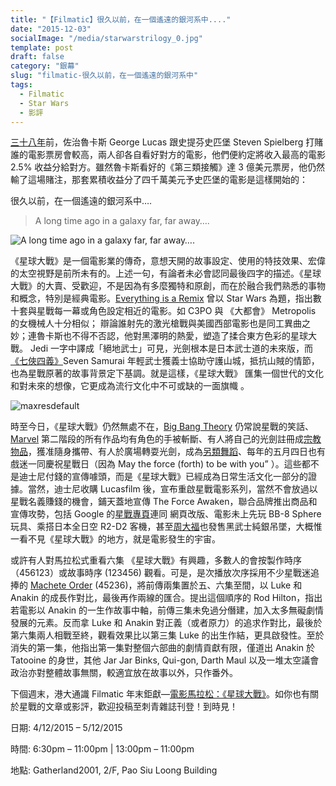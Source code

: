 ```yaml
---
title: "【Filmatic】很久以前，在一個遙遠的銀河系中...."
date: "2015-12-03"
socialImage: "/media/starwarstrilogy_0.jpg"
template: post
draft: false
category: "銀幕"
slug: "filmatic-很久以前，在一個遙遠的銀河系中"
tags:
  - Filmatic
  - Star Wars
  - 影評
---
```


[三十八年](http://time.com/43618/george-lucas-steven-spielberg-star-wars-bet/)前，佐治魯卡斯 George Lucas 跟史提芬史匹堡 Steven Spielberg 打賭誰的電影票房會較高，兩人卻各自看好對方的電影，他們便約定將收入最高的電影 2.5% 收益分給對方。雖然魯卡斯看好的《第三類接觸》達 3 億美元票房，他仍然輸了這場賭注，那套累積收益分了四千萬美元予史匹堡的電影是這樣開始的：

很久以前，在一個遙遠的銀河系中….

> A long time ago in a galaxy far, far away….

![A long time ago in a galaxy far, far away….](/media/0_n6zzxzDrGFPV6Tue.png)

《星球大戰》是一個電影業的傳奇，意想天開的故事設定、使用的特技效果、宏偉的太空視野是前所未有的。上述一句，有論者未必會認同最後四字的描述。《星球大戰》的大賣、受歡迎，不是因為有多麼獨特和原創，而在於融合我們熟悉的事物和概念，特別是經典電影。[Everything is a Remix](https://www.youtube.com/watch?v=sx15aXjcDZg) 曾以 Star Wars 為題，指出數十套與星戰每一幕或角色設定相近的電影。如 C3PO 與 《大都會》 Metropolis 的女機械人十分相似； 辯論誰射先的激光槍戰與美國西部電影也是同工異曲之妙；連魯卡斯也不得不否認，他對黑澤明的熱愛，塑造了揉合東方色彩的星球大戰。 Jedi 一字中譯成「絕地武士」可見，光劍根本是日本武士道的未來版，而[《七俠四義》](http://www.starwars.com/news/the-cinema-behind-star-wars-seven-samurai)Seven Samurai 年輕武士獲義士協助守護山城，抵抗山賊的情節，也為星戰原著的故事背景定下基調。就是這樣，《星球大戰》 匯集一個世代的文化和對未來的想像，它更成為流行文化中不可或缺的一面旗幟 。

![maxresdefault](/media/C3PO_R2D2.jpg)

時至今日，《星球大戰》仍然無處不在，[Big Bang Theory](https://www.youtube.com/watch?v=TsPTxAkUDKY) 仍常說星戰的笑話、[Marvel](http://www.cinemablend.com/new/Marvel-Secretly-Cuts-Off-Hands-Star-Wars-Tribute-Here-Proof-70906.html) 第二階段的所有作品均有角色的手被斬斷、有人將自己的光劍註冊成[宗教物品](http://www.theguardian.com/lifeandstyle/2015/may/08/i-am-a-jedi-experience)，獲准隨身攜帶、有人於廣場轉耍光劍，成為[另類舞蹈](https://www.youtube.com/watch?v=xjzZy-dq9SU)、每年的五月四日也有戲迷一同慶祝星戰日（因為 May the force (forth) to be with you” ）。這些都不是迪士尼付錢的宣傳噱頭，而是《星球大戰》已經成為日常生活文化一部分的證據。當然，迪士尼收購 Lucasfilm 後，宣布重啟星戰電影系列，當然不會放過以星戰名義賺錢的機會，鋪天蓋地宣傳 The Force Awaken，聯合品牌推出商品和宣傳攻勢，包括 Google 的[星戰專頁](https://www.google.com/starwars/)連同 網頁改版、電影未上先玩 BB-8 Sphere 玩具、乘搭日本全日空 R2-D2 客機，甚至[周大福](https://www.facebook.com/chowtaifook/posts/1022511074478538)也發售黑武士純銀吊墜，大概惟一看不見《星球大戰》的地方，就是電影發生的宇宙。

或許有人對馬拉松式重看六集 《星球大戰》有興趣，多數人的會按製作時序（456123）或故事時序 (123456) 觀看。可是，是次播放次序採用不少星戰迷追捧的 [Machete Order](http://www.nomachetejuggling.com/2011/11/11/the-star-wars-saga-suggested-viewing-order/) (45236)，將前傳兩集置於五、六集至間，以 Luke 和 Anakin 的成長作對比，最後再作兩線的匯合。提出這個順序的 Rod Hilton，指出若電影以 Anakin 的一生作故事中軸，前傳三集未免過分僭建，加入太多無礙劇情發展的元素。反而拿 Luke 和 Anakin 對正義（或者原力）的追求作對比，最後於第六集兩人相戰至終，觀看效果比以第三集 Luke 的出生作結，更具啟發性。至於消失的第一集，他指出第一集對整個六部曲的劇情貢獻有限，僅道出 Anakin 於 Tatooine 的身世，其他 Jar Jar Binks, Qui-gon, Darth Maul 以及一堆太空議會政治亦對整體故事無關，較適宜放在故事以外，只作番外。

下個週末，港大通識 Filmatic 年末鉅獻—[電影馬拉松：《星球大戰》](http://gened.hku.hk/newsevents/detail?id=486)。如你也有關於星戰的文章或影評，歡迎投稿至刺青雜誌刊登！到時見！

日期: 4/12/2015 – 5/12/2015

時間: 6:30pm – 11:00pm | 13:00pm – 11:00pm

地點: Gatherland2001, 2/F, Pao Siu Loong Building
